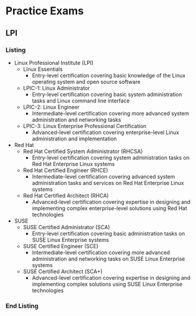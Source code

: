 # Practice Exams
## LPI
### Listing 
- Linux Professional Institute (LPI)
  - Linux Essentials
    - Entry-level certification covering basic knowledge of the Linux operating system and open source software
  - LPIC-1: Linux Administrator
    - Entry-level certification covering basic system administration tasks and Linux command line interface
  - LPIC-2: Linux Engineer
    - Intermediate-level certification covering more advanced system administration and networking tasks
  - LPIC-3: Linux Enterprise Professional Certification
    - Advanced-level certification covering enterprise-level Linux administration and implementation
- Red Hat
  - Red Hat Certified System Administrator (RHCSA)
    - Entry-level certification covering system administration tasks on Red Hat Enterprise Linux systems
  - Red Hat Certified Engineer (RHCE)
    - Intermediate-level certification covering advanced system administration tasks and services on Red Hat Enterprise Linux systems
  - Red Hat Certified Architect (RHCA)
    - Advanced-level certification covering expertise in designing and implementing complex enterprise-level solutions using Red Hat technologies
- SUSE
  - SUSE Certified Administrator (SCA)
    - Entry-level certification covering basic administration tasks on SUSE Linux Enterprise systems
  - SUSE Certified Engineer (SCE)
    - Intermediate-level certification covering more advanced administration and networking tasks on SUSE Linux Enterprise systems
  - SUSE Certified Architect (SCA+)
    - Advanced-level certification covering expertise in designing and implementing complex solutions using SUSE Linux Enterprise technologies

### End Listing

